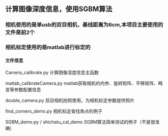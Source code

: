 ## 计算图像深度信息，使用SGBM算法

### 相机使用的是单usb的双目相机，基线距离为6cm,本项目主要使用的文件是前2个

### 相机标定使用的是matlab进行标定的

#### 文件信息
Camera_calibrate.py		计算图像深度信息主函数

matlab_calibrateCamera.py    matlab获取相机的内参、旋转矩阵、平移矩阵、畸变等参数配置信息

double_camera.py    双目相机拍照使用，为相机标定参数提供照片

find_corners_demo.py    相机标定查找角点的例子

SGBM_demo.py  / shichatu_cal_demo    SGBM算法简单测试的例子（不是很准确）

